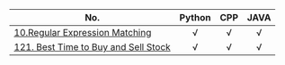  No.    | Python     | CPP     | JAVA   
 -------- | :-----------:  | :-----------: | :-----------: 
[10.Regular Expression Matching](https://github.com/bakerston/CodingContest/blob/main/LeetCode/1-500/10.%20Regular%20Expression%20Matching.md)   | &radic;     | &radic;   | &radic;
[121. Best Time to Buy and Sell Stock](https://github.com/bakerston/CodingContest/blob/main/LeetCode/1-500/121.%20Best%20Time%20to%20Buy%20and%20Sell%20Stock.md) | &radic;     | &radic;   | &radic;
